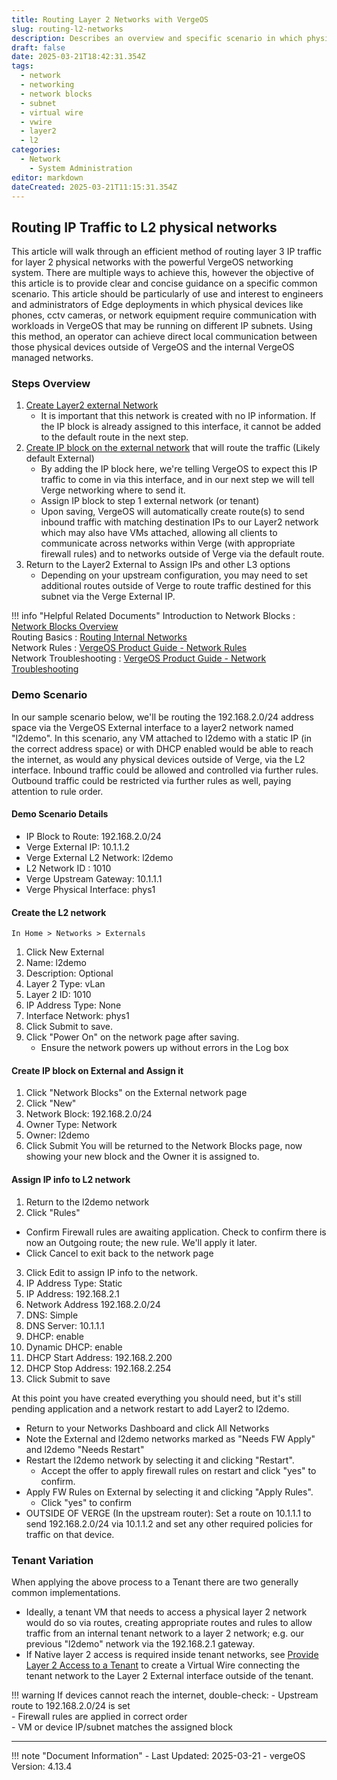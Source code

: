 ```yaml
---
title: Routing Layer 2 Networks with VergeOS
slug: routing-l2-networks
description: Describes an overview and specific scenario in which physical devices are routed via Layer 3 Verge networks.
draft: false
date: 2025-03-21T18:42:31.354Z
tags:
  - network
  - networking
  - network blocks
  - subnet
  - virtual wire
  - vwire
  - layer2
  - l2
categories:
  - Network
	- System Administration
editor: markdown
dateCreated: 2025-03-21T11:15:31.354Z
---
```

## Routing IP Traffic to L2 physical networks
This article will walk through an efficient method of routing layer 3 IP traffic for layer 2 physical networks with the powerful VergeOS networking system. There are multiple ways to achieve this, however the objective of this article is to provide clear and concise guidance on a specific common scenario. This article should be particularly of use and interest to engineers and administrators of Edge deployments in which physical devices like phones, cctv cameras, or network equipment require communication with workloads in VergeOS that may be running on different IP subnets. Using this method, an operator can achieve direct local communication between those physical devices outside of VergeOS and the internal VergeOS managed networks.
    
### Steps Overview
1. [Create Layer2 external Network](/knowledge-base/network-blocks/)
	- It is important that this network is created with no IP information. If the IP block is already assigned to this interface, it cannot be added to the default route in the next step.
2. [Create IP block on the external network](/knowledge-base/network-blocks/?h=block#creating-a-network-block) that will route the traffic (Likely default External)
	- By adding the IP block here, we're telling VergeOS to expect this IP traffic to come in via this interface, and in our next step we will tell Verge networking where to send it.
	- Assign IP block to step 1 external network (or tenant)
	- Upon saving, VergeOS will automatically create route(s) to send inbound traffic with matching destination IPs to our Layer2 network which may also have VMs attached, allowing all clients to communicate across networks within Verge (with appropriate firewall rules) and to networks outside of Verge via the default route.
3. Return to the Layer2 External to Assign IPs and other L3 options
    - Depending on your upstream configuration, you may need to set additional routes outside of Verge to route traffic destined for this subnet via the Verge External IP.

!!! info "Helpful Related Documents"
	Introduction to Network Blocks : [Network Blocks Overview](/knowledge-base/network-blocks/) <br>
	Routing Basics : [Routing Internal Networks](/knowledge-base/routing-internal-networks/) <br>
    Network Rules : [VergeOS Product Guide - Network Rules](/product-guide/networks/network-rules/) <br>
    Network Troubleshooting : [VergeOS Product Guide - Network Troubleshooting](/product-guide/networks/net-troubleshooting/)

### Demo Scenario
In our sample scenario below, we'll be routing the 192.168.2.0/24 address space via the VergeOS External interface to a layer2 network named "l2demo". In this scenario, any VM attached to l2demo with a static IP (in the correct address space) or with DHCP enabled would be able to reach the internet, as would any physical devices outside of Verge, via the L2 interface. Inbound traffic could be allowed and controlled via further rules. Outbound traffic could be restricted via further rules as well, paying attention to rule order.

#### Demo Scenario Details
- IP Block to Route: 192.168.2.0/24
- Verge External IP: 10.1.1.2
- Verge External L2 Network: l2demo
- L2 Network ID : 1010
- Verge Upstream Gateway: 10.1.1.1
- Verge Physical Interface: phys1

#### Create the L2 network
	In Home > Networks > Externals
1. Click New External
2. Name: l2demo
3. Description: Optional
4. Layer 2 Type: vLan
5. Layer 2 ID: 1010
6. IP Address Type: None
7. Interface Network: phys1
8. Click Submit to save.
9. Click "Power On" on the network page after saving. 
   - Ensure the network powers up without errors in the Log box
    
#### Create IP block on External and Assign it
1. Click "Network Blocks" on the External network page
2.  Click "New"
3.  Network Block: 192.168.2.0/24
4.  Owner Type: Network
5.  Owner: l2demo
6.  Click Submit
You will be returned to the Network Blocks page, now showing your new block and the Owner it is assigned to.
    
#### Assign IP info to L2 network
1. Return to the l2demo network
2. Click "Rules"
  - Confirm Firewall rules are awaiting application. Check to confirm there is now an Outgoing route; the new rule. We'll apply it later.
  - Click Cancel to exit back to the network page
3. Click Edit to assign IP info to the network.
4. IP Address Type: Static
5. IP Address: 192.168.2.1
6. Network Address 192.168.2.0/24
7. DNS: Simple
8. DNS Server: 10.1.1.1
9. DHCP: enable
10. Dynamic DHCP: enable
11. DHCP Start Address: 192.168.2.200
12. DHCP Stop Address: 192.168.2.254
13. Click Submit to save

At this point you have created everything you should need, but it's still pending application and a network restart to add Layer2 to l2demo.
- Return to your Networks Dashboard and click All Networks
- Note the External and l2demo networks marked as "Needs FW Apply" and l2demo "Needs Restart"
- Restart the l2demo network by selecting it and clicking "Restart".
  - Accept the offer to apply firewall rules on restart and click "yes" to confirm.
- Apply FW Rules on External by selecting it and clicking "Apply Rules".
  - Click "yes" to confirm
- OUTSIDE OF VERGE (In the upstream router): Set a route on 10.1.1.1 to send 192.168.2.0/24 via 10.1.1.2 and set any other required policies for traffic on that device.

### Tenant Variation
When applying the above process to a Tenant there are two generally common implementations. 

- Ideally, a tenant VM that needs to access a physical layer 2 network would do so via routes, creating appropriate routes and rules to allow traffic from an internal tenant network to a layer 2 network; e.g. our previous "l2demo" network via the 192.168.2.1 gateway. 
- If Native layer 2 access is required inside tenant networks, see [Provide Layer 2 Access to a Tenant](/knowledge-base/provide-layer2-to-tenant/) to create a Virtual Wire connecting the tenant network to the Layer 2 External interface outside of the tenant. 
  
!!! warning
	If devices cannot reach the internet, double-check:
	- Upstream route to 192.168.2.0/24 is set <br>
	- Firewall rules are applied in correct order <br>
	- VM or device IP/subnet matches the assigned block <br>

---

!!! note "Document Information"
    - Last Updated: 2025-03-21
    - vergeOS Version: 4.13.4
